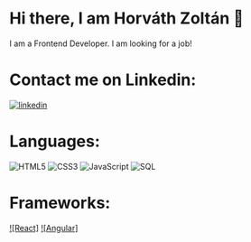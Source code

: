 # Hi there, I am Horváth Zoltán 👋
I am a Frontend Developer.
I am looking for a job!
 
 
# Contact me on Linkedin: 
[![linkedin](https://img.shields.io/badge/linkedin-0A66C2?style=for-the-badge&logo=linkedin&logoColor=white)](https://www.linkedin.com/in/zolt%C3%A1n-horv%C3%A1th-36bb83234/)

# Languages: 
![HTML5](https://img.shields.io/badge/html5-%23E34F26.svg?style=for-the-badge&logo=html5&logoColor=white) 
![CSS3](https://img.shields.io/badge/css3-%231572B6.svg?style=for-the-badge&logo=css3&logoColor=white) 
![JavaScript](https://img.shields.io/badge/javascript-%23323330.svg?style=for-the-badge&logo=javascript&logoColor=%23F7DF1E)
![SQL](https://img.shields.io/badge/SQL-blue?style=for-the-badge)


# Frameworks: 
[![React]](https://img.shields.io/badge/Angular-white?style=for-the-badge&logo=Angular&logoColor=red)
[![Angular]](https://img.shields.io/badge/Angular-white?style=for-the-badge&logo=Angular&logoColor=red)

